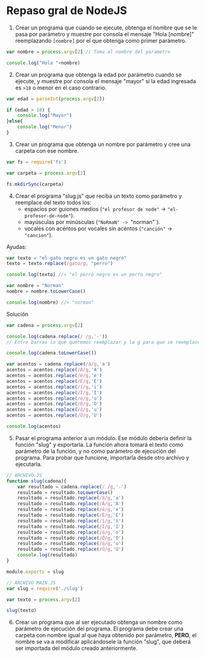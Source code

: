 # Repaso gral de NodeJS

1. Crear un programa que cuando se ejecute, obtenga el nombre que se le pasa por parámetro y muestre por consola el mensaje "Hola [nombre]" reemplazando `[nombre]` por el que obtenga como primer parámetro.

```js
var nombre = process.argv[2] // Toma el nombre del parametro

console.log("Hola "+nombre)
```

2. Crear un programa que obtenga la edad por parámetro cuando se ejecute, y muestre por consola el mensaje "mayor" si la edad ingresada es `>18` o menor en el caso contrario.

```js
var edad = parseInt(process.argv[2])

if (edad > 18) {
    console.log("Mayor")
}else{
    console.log("Menor")
}
```

3. Crear un programa que obtenga un nombre por parámetro y cree una carpeta con ese nombre.

```js
var fs = require('fs')

var carpeta = process.argv[2]

fs.mkdirSync(carpeta)
```

4. Crear el programa "slug.js" que reciba un texto como parámetro y reemplace del texto todos los:
	- espacios por guiones medios (`"el profesor de node"` -> `"el-profesor-de-node"`).
	- mayúsculas por minúsculas (`"NoRmaN" -> `"norman"`).
	- vocales con acéntos por vocales sin acéntos (`"canción"` -> `"cancion"`).

Ayudas:

```js
var texto = "el gato negro es un gato negro"
texto = texto.replace(/gato/g, "perro")

console.log(texto) //> "el perro negro es un perro negro"

var nombre = "Norman"
nombre = nombre.toLowerCase()

console.log(nombre) //> "norman"
```
Solución

```js
var cadena = process.argv[2]

console.log(cadena.replace(/ /g,'-'))
// Entre barras lo que queremos reemplazar y la g para que se reemplace globalmente

console.log(cadena.toLowerCase())

var acentos = cadena.replace(/á/g,'a')
acentos = acentos.replace(/Á/g,'A')
acentos = acentos.replace(/é/g,'e')
acentos = acentos.replace(/É/g,'E')
acentos = acentos.replace(/í/g,'i')
acentos = acentos.replace(/Í/g,'I')
acentos = acentos.replace(/ó/g,'o')
acentos = acentos.replace(/Ó/g,'O')
acentos = acentos.replace(/ú/g,'u')
acentos = acentos.replace(/Ú/g,'U')

console.log(acentos)
```


5. Pasar el programa anterior a un módulo. Ese módulo debería definir la función "slug" y exportarla. La función ahora tomará el texto como parámetro de la función, y no como parámetro de ejecución del programa. Para probar que funcione, importarla desde otro archivo y ejecutarla.

```js
// ARCHIVO.JS
function slug(cadena){
    var resultado = cadena.replace(/ /g,'-')
    resultado = resultado.toLowerCase()
    resultado = resultado.replace(/á/g,'a')
    resultado = resultado.replace(/Á/g,'A')
    resultado = resultado.replace(/é/g,'e')
    resultado = resultado.replace(/É/g,'E')
    resultado = resultado.replace(/í/g,'i')
    resultado = resultado.replace(/Í/g,'I')
    resultado = resultado.replace(/ó/g,'o')
    resultado = resultado.replace(/Ó/g,'O')
    resultado = resultado.replace(/ú/g,'u')
    resultado = resultado.replace(/Ú/g,'U')
    console.log(resultado)
}

module.exports = slug

// ARCHIVO MAIN.JS
var slug = require('./slug')

var texto = process.argv[2]

slug(texto)
```

6. Crear un programa que al ser ejecutado obtenga un nombre como parámetro de ejecución del programa. El programa debe crear una carpeta con nombre igual al que haya obtenido por parámetro, **PERO**, el nombre se va a modificar aplicándosele la función "slug", que deberá ser importada del módulo creado anteriormente.
